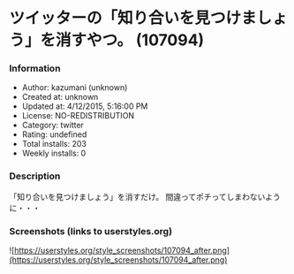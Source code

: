 # ツイッターの「知り合いを見つけましょう」を消すやつ。 (107094)

### Information
- Author: kazumani (unknown)
- Created at: unknown
- Updated at: 4/12/2015, 5:16:00 PM
- License: NO-REDISTRIBUTION
- Category: twitter
- Rating: undefined
- Total installs: 203
- Weekly installs: 0


### Description
「知り合いを見つけましょう」を消すだけ。
間違ってポチってしまわないように・・・


### Screenshots (links to userstyles.org)
![https://userstyles.org/style_screenshots/107094_after.png](https://userstyles.org/style_screenshots/107094_after.png)


